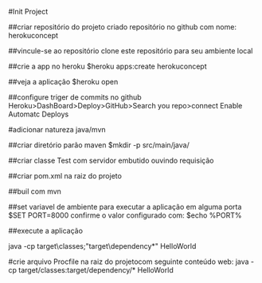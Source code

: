 #Init Project

##criar repositório do projeto
criado repositório no github com nome: herokuconcept

##vincule-se ao repositório
clone este repositório para seu ambiente local

##crie a app no heroku
$heroku apps:create herokuconcept

##veja a aplicação
$heroku open

##configure triger de commits no github
Heroku>DashBoard>Deploy>GitHub>Search you repo>connect
Enable Automatc Deploys

#adicionar natureza java/mvn

##criar diretório parão maven
$mkdir -p src/main/java/

##criar classe Test com servidor embutido ouvindo requisição

##criar pom.xml na raiz do projeto

##buil com mvn

##set variavel de ambiente para executar a aplicação em alguma porta
$SET PORT=8000
confirme o valor configurado com:
$echo %PORT%

##execute a aplicação

java -cp target\classes;"target\dependency\*" HelloWorld

#crie arquivo Procfile na raiz do projetocom seguinte conteúdo
web: java -cp target/classes:target/dependency/* HelloWorld

